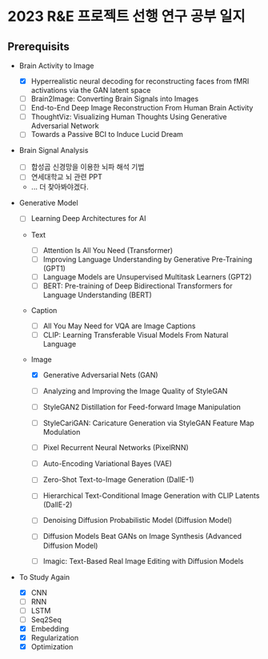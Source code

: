 # 2023 R&E 프로젝트 선행 연구 공부 일지

## Prerequisits

-   Brain Activity to Image

    -   [x] Hyperrealistic neural decoding for reconstructing faces from fMRI activations via the GAN latent space
    -   [ ] Brain2Image: Converting Brain Signals into Images
    -   [ ] End-to-End Deep Image Reconstruction From Human Brain Activity
    -   [ ] ThoughtViz: Visualizing Human Thoughts Using Generative Adversarial Network
    -   [ ] Towards a Passive BCI to Induce Lucid Dream

-   Brain Signal Analysis

    -   [ ] 합성곱 신경망을 이용한 뇌파 해석 기법
    -   [ ] 연세대학교 뇌 관련 PPT
    -   ... 더 찾아봐야겠다.

-   Generative Model

    -   [ ] Learning Deep Architectures for AI

    -   Text

        -   [ ] Attention Is All You Need (Transformer)
        -   [ ] Improving Language Understanding by Generative Pre-Training (GPT1)
        -   [ ] Language Models are Unsupervised Multitask Learners (GPT2)
        -   [ ] BERT: Pre-training of Deep Bidirectional Transformers for Language Understanding (BERT)

    -   Caption

        -   [ ] All You May Need for VQA are Image Captions
        -   [ ] CLIP: Learning Transferable Visual Models From Natural Language

    -   Image

        -   [x] Generative Adversarial Nets (GAN)

        -   [ ] Analyzing and Improving the Image Quality of StyleGAN
        -   [ ] StyleGAN2 Distillation for Feed-forward Image Manipulation
        -   [ ] StyleCariGAN: Caricature Generation via StyleGAN Feature Map Modulation

        -   [ ] Pixel Recurrent Neural Networks (PixelRNN)

        -   [ ] Auto-Encoding Variational Bayes (VAE)

        -   [ ] Zero-Shot Text-to-Image Generation (DallE-1)
        -   [ ] Hierarchical Text-Conditional Image Generation with CLIP Latents (DallE-2)

        -   [ ] Denoising Diffusion Probabilistic Model (Diffusion Model)
        -   [ ] Diffusion Models Beat GANs on Image Synthesis (Advanced Diffusion Model)
        -   [ ] Imagic: Text-Based Real Image Editing with Diffusion Models

-   To Study Again
    -   [x] CNN
    -   [ ] RNN
    -   [ ] LSTM
    -   [ ] Seq2Seq
    -   [x] Embedding
    -   [x] Regularization
    -   [x] Optimization

